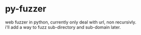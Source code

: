 # py-fuzzer
web fuzzer in python, currently only deal with url, non recursivly.<br>
i'll add a way to fuzz sub-directory and sub-domain later.
